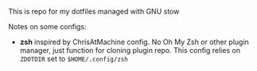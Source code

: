 This is repo for my dotfiles managed with GNU stow

Notes on some configs:

* __zsh__ inspired by ChrisAtMachine config. No Oh My Zsh or other plugin manager, just function for cloning plugin repo. This config relies on `ZDOTDIR` set to `$HOME/.config/zsh`
